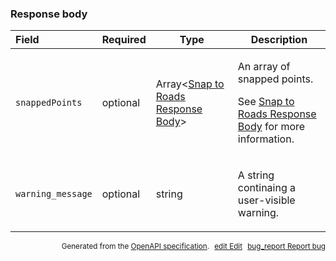 <!--- This is a generated file, do not edit! -->
<!--- [START maps_http_schema_snaptoroadsresponse] -->
<h3 class="schema-object" id="SnapToRoadsResponse">Response body</h3>

| Field             | Required | Type                                                                                    | Description                                                                                                                                                        |
| :---------------- | -------- | --------------------------------------------------------------------------------------- | ------------------------------------------------------------------------------------------------------------------------------------------------------------------ |
| `snappedPoints`   | optional | Array&lt;[Snap to Roads Response Body](#SnappedPoint "Snap to Roads Response Body")&gt; | <div class="ref-property-description"><p>An array of snapped points.</p><p>See <a href="#SnappedPoint">Snap to Roads Response Body</a> for more information.</div> |
| `warning_message` | optional | string                                                                                  | <div class="nonref-property-description"><p>A string continaing a user-visible warning.</p></div>                                                                  |

<p style="text-align: right; font-size: smaller;">Generated from the <a class="gc-analytics-event" data-category="GMP" data-label="openapi-github" href="https://github.com/googlemaps/openapi-specification" title="Google Maps Platform OpenAPI Specification" class="external">OpenAPI specification</a>.
<a class="gc-analytics-event" data-category="GMP" data-label="openapi-github" style="margin-left: 5px;" href="https://github.com/googlemaps/openapi-specification/blob/main/specification/schemas/SnapToRoadsResponse.yml" title="Edit on GitHub"><span class="material-icons">edit</span> Edit</a>
<a class="gc-analytics-event" data-category="GMP" data-label="openapi-github" style="margin-left: 5px;" href="https://github.com/googlemaps/openapi-specification/issues/new?assignees=&labels=type%3A+bug%2C+triage+me&template=bug_report.md&title=[schemas] Bug - SnapToRoadsResponse" title="File bug for schemas on GitHub"><span class="material-icons">bug_report</span> Report bug</a>
</p>

<!--- [END maps_http_schema_snaptoroadsresponse] -->
